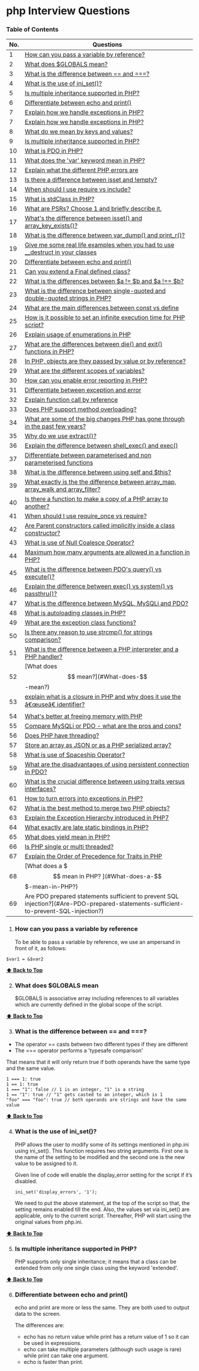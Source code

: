 # php Interview Questions

### Table of Contents

| No. | Questions |
|-----|-----------|
| 1 | [How can you pass a variable by reference?](#How-can-you-pass-a-variable-by-reference) |
| 2 | [What does $GLOBALS mean?](#what-does-GLOBALS-mean)|
| 3 | [What is the difference between == and ===?](#what-is-the-difference-between-and-?)|
| 4 | [What is the use of ini_set()?](#What-is-the-use-of-ini_set()?)|
| 5 | [Is multiple inheritance supported in PHP?](#Is-multiple-inheritance-supported-in-PHP?)
| 6 | [Differentiate between echo and print()](#Differentiate-between-echo-and-print())
| 7 | [Explain how we handle exceptions in PHP?](#Explain-how-we-handle-exceptions-in-PHP?)
| 7 |[Explain how we handle exceptions in PHP?](#Explain-how-we-handle-exceptions-in-PHP?)|
| 8 |[What do we mean by keys and values?](#What-do-we-mean-by-keys-and-values?)|
| 9 |[Is multiple inheritance supported in PHP?](#Is-multiple-inheritance-supported-in-PHP?)|
| 10 |[What is PDO in PHP?](#What-is-PDO-in-PHP?)|
| 11 |[What does the 'var' keyword mean in PHP?](#What-does-the-'var'-keyword-mean-in-PHP?)|
| 12 |[Explain what the different PHP errors are](#Explain-what-the-different-PHP-errors-are)|
| 13 |[Is there a difference between isset and !empty?](#Is-there-a-difference-between-isset-and-!empty?)|
| 14 |[When should I use require vs include?](#When-should-I-use-require-vs-include?)|
| 15 |[What is stdClass in PHP?](#What-is-stdClass-in-PHP?)|
| 16 |[What are PSRs? Choose 1 and briefly describe it.](#What-are-PSRs?-Choose-1-and-briefly-describe-it.)|
| 17 |[What's the difference between isset() and array_key_exists()? ](#What's-the-difference-between-isset()-and-array_key_exists()?)|
| 18 |[What is the difference between var_dump() and print_r()?](#What-is-the-difference-between-var_dump()-and-print_r()?)|
| 19 |[Give me some real life examples when you had to use __destruct in your classes](#Give-me-some-real-life-examples-when-you-had-to-use-__destruct-in-your-classes)|
| 20 |[Differentiate between echo and print()](#Differentiate-between-echo-and-print())|
| 21 |[Can you extend a Final defined class?](#Can-you-extend-a-Final-defined-class?)|
| 22 |[What is the differences between $a != $b and $a !== $b?](#What-is-the-differences-between-\$a-!=-\$b-and-\$a-!==-\$b?)|
| 23 |[What is the difference between single-quoted and double-quoted strings in PHP?](#What-is-the-difference-between-single-quoted-and-double-quoted-strings-in-PHP?)|
| 24 |[What are the main differences between const vs define](#What-are-the-main-differences-between-const-vs-define)|
| 25 |[How is it possible to set an infinite execution time for PHP script?](#How-is-it-possible-to-set-an-infinite-execution-time-for-PHP-script?)|
| 26 |[Explain usage of enumerations in PHP](#Explain-usage-of-enumerations-in-PHP)|
| 27 |[What are the differences between die() and exit() functions in PHP?](#What-are-the-differences-between-die()-and-exit()-functions-in-PHP?)|
| 28 |[In PHP, objects are they passed by value or by reference?](#In-PHP,-objects-are-they-passed-by-value-or-by-reference?)|
| 29 |[What are the different scopes of variables?](#What-are-the-different-scopes-of-variables?)|
| 30 |[How can you enable error reporting in PHP?](#How-can-you-enable-error-reporting-in-PHP?)|
| 31 |[Differentiate between exception and error](#Differentiate-between-exception-and-error)|
| 32 |[Explain function call by reference](#Explain-function-call-by-reference)|
| 33 |[Does PHP support method overloading?](#Does-PHP-support-method-overloading?)|
| 34 |[What are some of the big changes PHP has gone through in the past few years?](#What-are-some-of-the-big-changes-PHP-has-gone-through-in-the-past-few-years?)|
| 35 |[Why do we use extract()?](#Why-do-we-use-extract()?)|
| 36 |[Explain the difference between shell_exec() and exec()](#Explain-the-difference-between-shell_exec()-and-exec())|
| 37 |[Differentiate between parameterised and non parameterised functions](#Differentiate-between-parameterised-and-non-parameterised-functions)|
| 38 |[What is the difference between using self and $this?](#What-is-the-difference-between-using-self-and-\$this?)|
| 39 |[What exactly is the the difference between array_map, array_walk and array_filter?](#What-exactly-is-the-the-difference-between-array_map,-array_walk-and-array_filter?)|
| 40 |[Is there a function to make a copy of a PHP array to another?](#Is-there-a-function-to-make-a-copy-of-a-PHP-array-to-another?)|
| 41 |[When should I use require_once vs require?](#When-should-I-use-require_once-vs-require?)|
| 42 |[Are Parent constructors called implicitly inside a class constructor?](#Are-Parent-constructors-called-implicitly-inside-a-class-constructor?)|
| 43 |[What is use of Null Coalesce Operator?](#What-is-use-of-Null-Coalesce-Operator?)|
| 44 |[Maximum how many arguments are allowed in a function in PHP?](#Maximum-how-many-arguments-are-allowed-in-a-function-in-PHP?)|
| 45 |[What is the difference between PDO's query() vs execute()?](#What-is-the-difference-between-PDO's-query()-vs-execute()?)|
| 46 |[Explain the difference between exec() vs system() vs passthru()?](#Explain-the-difference-between-exec()-vs-system()-vs-passthru()?)|
| 47 |[What is the difference between MySQL, MySQLi and PDO? ](#What-is-the-difference-between-MySQL,-MySQLi-and-PDO?)|
| 48 |[What is autoloading classes in PHP?](#What-is-autoloading-classes-in-PHP?)|
| 49 |[What are the exception class functions?](#What-are-the-exception-class-functions?)|
| 50 |[Is there any reason to use strcmp() for strings comparison?](#Is-there-any-reason-to-use-strcmp()for-strings-comparison?)|
| 51 |[What is the difference between a PHP interpreter and a PHP handler?](#What-is-the-difference-between-a-PHP-interpreter-and-a-PHP-handler?)|
| 52 |[What does $$ mean?](#What-does-$$-mean?)|
| 53 |[explain what is a closure in PHP and why does it use the â€œuseâ€ identifier?](#explain-what-is-a-closure-in-PHP-and-why-does-it-use-the-â€œuseâ€-identifier?)|
| 54 |[What's better at freeing memory with PHP](#What's-better-at-freeing-memory-with-PHP)|
| 55 |[Compare MySQLi or PDO - what are the pros and cons?](#Compare-MySQLi-or-PDO---what-are-the-pros-and-cons?)|
| 56 |[Does PHP have threading?](#Does-PHP-have-threading?)|
| 57 |[Store an array as JSON or as a PHP serialized array?](#Store-an-array-as-JSON-or-as-a-PHP-serialized-array?)|
| 58 |[What is use of Spaceship Operator?](#What-is-use-of-Spaceship-Operator?)|
| 59 |[What are the disadvantages of using persistent connection in PDO?](#What-are-the-disadvantages-of-using-persistent-connection-in-PDO?)|
| 60 |[What is the crucial difference between using traits versus interfaces?](#What-is-the-crucial-difference-between-using-traits-versus-interfaces?)|
| 61 |[How to turn errors into exceptions in PHP?](#How-to-turn-errors-into-exceptions-in-PHP?)|
| 62 |[What is the best method to merge two PHP objects?](#What-is-the-best-method-to-merge-two-PHP-objects?)|
| 63 |[Explain the Exception Hierarchy introduced in PHP7](#Explain-the-Exception-Hierarchy-introduced-in-PHP7)|
| 64 |[What exactly are late static bindings in PHP?](#What-exactly-are-late-static-bindings-in-PHP?)|
| 65 |[What does yield mean in PHP?](#What-does-yield-mean-in-PHP?)|
| 66 |[Is PHP single or multi threaded?](#Is-PHP-single-or-multi-threaded?)|
| 67 |[Explain the Order of Precedence for Traits in PHP](#Explain-the-Order-of-Precedence-for-Traits-in-PHP)|
| 68 |[What does a $$$ mean in PHP? ](#What-does-a-$$$-mean-in-PHP?)|
| 69 |Are PDO prepared statements sufficient to prevent SQL injection?](#Are-PDO-prepared-statements-sufficient-to-prevent-SQL-injection?)|

1. ### How can you pass a variable by reference
   To be able to pass a variable by reference, we use an ampersand in front of it, as follows:
```
$var1 = &$var2
```
 **[⬆ Back to Top](#table-of-contents)**

2. ### What does $GLOBALS mean
    $GLOBALS is associative array including references to all variables which are currently defined in the global scope of the script.

 **[⬆ Back to Top](#table-of-contents)**

3. ### What is the difference between == and ===?
* The operator == casts between two different types if they are different
* The === operator performs a 'typesafe comparison'
  
That means that it will only return true if both operands have the same type and the same value.
```
1 === 1: true
1 == 1: true
1 === "1": false // 1 is an integer, "1" is a string
1 == "1": true // "1" gets casted to an integer, which is 1
"foo" === "foo": true // both operands are strings and have the same value
```
 **[⬆ Back to Top](#table-of-contents)**

4. ### What is the use of ini_set()?
   PHP allows the user to modify some of its settings mentioned in php.ini using ini_set(). This function requires two string arguments. First one is the name of the setting to be modified and the second one is the new value to be assigned to it.

   Given line of code will enable the display_error setting for the script if it’s disabled.

   ```
   ini_set('display_errors', '1');
   ```

   We need to put the above statement, at the top of the script so that, the setting remains enabled till the end. Also, the values set via ini_set() are applicable, only to the current script. Thereafter, PHP will start using the original values from php.ini.

 **[⬆ Back to Top](#table-of-contents)**

5. ### Is multiple inheritance supported in PHP?
    PHP supports only single inheritance; it means that a class can be extended from only one single class using the keyword 'extended'.
 
 **[⬆ Back to Top](#table-of-contents)**

6. ### Differentiate between echo and print()
   echo and print are more or less the same. They are both used to output data to the screen.

    The differences are:
    * echo has no return value while print has a return value of 1 so it can be used in expressions.
    * echo can take multiple parameters (although such usage is rare) while print can take one argument.
    * echo is faster than print.

